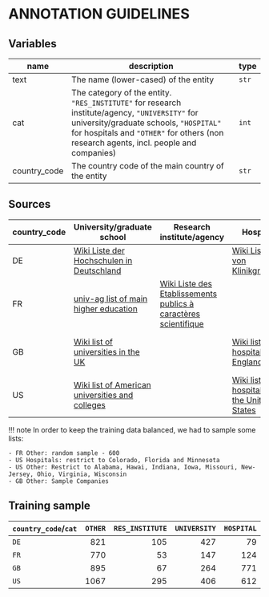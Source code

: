 # ANNOTATION GUIDELINES

## Variables

name | description | type
---|---|---
text    | The name (lower-cased) of the entity | `str`
cat     | The category of the entity. `"RES_INSTITUTE"` for research institute/agency, `"UNIVERSITY"` for university/graduate schools, `"HOSPITAL"` for hospitals and `"OTHER"` for others (non research agents, incl. people and companies)| `int`
country\_code    | The country code of the main country of the entity | `str`

## Sources

country\_code   | University/graduate school | Research institute/agency | Hospital | Other
---|---|---|---|---
DE  | [Wiki Liste der Hochschulen in Deutschland](https://de.wikipedia.org/wiki/Liste_der_Hochschulen_in_Deutschland)| | [Wiki Liste von Klinikgruppen](https://de.wikipedia.org/wiki/Liste_von_Klinikgruppen) | [CIO list of top 500 companies](https://www.cio.de/top500)
FR  | [univ-ag list of main higher education ](http://www1.univ-ag.fr/aoc/liens/organismes.html) | [Wiki Liste des Etablissements publics à caractères scientifique](https://fr.wikipedia.org/wiki/Liste_des_%C3%A9tablissements_publics_%C3%A0_caract%C3%A8re_scientifique,_culturel_et_professionnel) | | [List of registered companies](https://www.data.gouv.fr/fr/datasets/entreprises-immatriculees-en-2017/)
GB  | [Wiki list of universities in the UK](https://en.wikipedia.org/wiki/List_of_universities_in_the_United_Kingdom)| | [Wiki list of hospitals in England](https://en.wikipedia.org/wiki/List_of_hospitals_in_England )| [Wiki List of registered companies](https://en.wikipedia.org/wiki/List_of_companies_of_the_United_Kingdom_A-J)
US  | [Wiki list of American universities and colleges](https://en.wikipedia.org/wiki/Lists_of_American_universities_and_colleges)| | [Wiki list of hospitals in the United States](https://en.wikipedia.org/wiki/Lists_of_hospitals_in_the_United_States) | [Wiki list of US companies](https://en.wikipedia.org/wiki/List_of_companies_of_the_United_States_by_state)

!!! note
    In order to keep the training data balanced, we had to sample some lists:

    - FR Other: random sample - 600
    - US Hospitals: restrict to Colorado, Florida and Minnesota
    - US Other: Restrict to Alabama, Hawai, Indiana, Iowa, Missouri, New-Jersey, Ohio, Virginia, Wisconsin
    - GB Other: Sample Companies

## Training sample

| `country_code`/`cat`   |    `OTHER` |   `RES_INSTITUTE` |   `UNIVERSITY` |   `HOSPITAL` |
|:---------------|-----:|----:|----:|----:|
| `DE`             |  821 | 105 | 427 |  79 |
| `FR`             |  770 |  53 | 147 | 124 |
| `GB`             |  895 |  67 | 264 | 771 |
| `US`             | 1067 | 295 | 406 | 612 |
